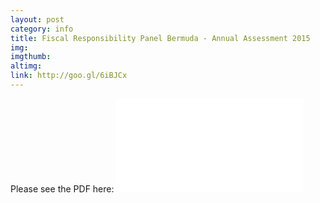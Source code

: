 ```yaml
---
layout: post
category: info
title: Fiscal Responsibility Panel Bermuda - Annual Assessment 2015
img: 
imgthumb: 
altimg: 
link: http://goo.gl/6iBJCx
---
```

Please see the PDF here:
<embed src="/docs/info/2016-02-19-fiscal-responsibility-panel.pdf" class="pdf" type='application/pdf'>
